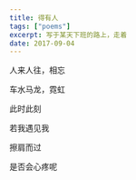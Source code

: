```yaml
---
title: 得有人
tags: ["poems"]
excerpt: 写于某天下班的路上，走着
date: 2017-09-04
---
```

人来人往，相忘

车水马龙，霓虹

此时此刻

若我遇见我

擦肩而过

是否会心疼呢